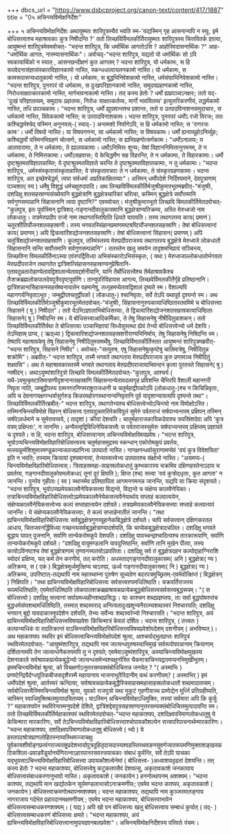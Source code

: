 +++
dbcs_url = "https://www.dsbcproject.org/canon-text/content/417/1887"
title = "0५ अचिन्त्यविमोक्षनिर्देशः"

+++
५ अचिन्त्यविमोक्षनिर्देशः 
अथायुष्मतः शारिपुत्रस्यैवं भवति स्म-'यद्यस्मिन्‌ गृह आसनान्यपि न स्युः, इमे बोधिसत्त्वाश्च महाश्रावकाः कुत्र निषीदन्ति ?' ततो लिच्छविर्विमलकीर्तिरायुष्मतः शारिपुत्रस्य चित्तवितर्क ज्ञात्वा, आयुष्मन्तं शारिपुत्रमेवमवोचत्‌-
"भदन्त शारिपुत्र, कि धर्मार्थिक आगतोऽसि ? आहोस्विदासनार्थिकः ?" आह-"धर्मार्थिक आगतः, नास्म्यासनार्थिकः"। अवोचद्‌-"भदन्त शारिपुत्र, यद्यतो यो धर्मार्थिकः सो ऽपि स्वकायार्थिको न स्यात्‌ , आसनछन्दीक्षणं कुत आगतम्‌ ? भदन्त शारिपुत्र, यो धर्मकामः, स हि रूपवेदनासंज्ञासंस्कारविज्ञानकामो नास्ति, स्कन्धधात्वायतनकामो नास्ति। यो धर्मकामः, स कामरूपारूप्यधातुकामो नास्ति,। यो धर्मकामः, स बुद्धभिनिवेशकामो नास्ति, धर्मसंघाभिनिवेशकामो नास्ति।
"भदन्त शारिपुत्र, पुनरपरं यो धर्मकामः, स दुःखपरिज्ञानकामो नास्ति, समुदयप्रहाणकामो नास्ति, निरोधसाक्षात्कारकामो नास्ति, मार्गभावनाकामो नास्ति। तत्‌ कस्य हेतोः ? धर्मो ह्यप्रपञ्चऽनक्षरः; ततो यद्‌-'दुःखं परिज्ञातव्यम्‌, समुदायः प्रहातव्यः, निरोधः साक्षात्कर्तव्यः, मार्गो भावयितव्य' इत्युत्तरिकरणीयं, तद्धर्मकामो नास्ति, तधि प्रपञ्चकामः। 
"भदन्त शारिपुत्र, धर्मो ह्युपशान्तश्च प्रशान्तः, ततो य उत्पादविनाशनसमुदाचारः, स धर्मकामो नास्ति, विवेककामो नास्ति; स उत्पादविनाशकामः। भदन्त शारिपुत्र, पुनरपरं धर्मोऽ रजो विरजः; ततः कश्चिद्धर्मश्चेद्‌ यस्मिन्‌ अनुनयस्‌-( स्याद्‌- ) अन्तमशो निर्वाणेऽपि, स हि धर्मकामो नास्ति; स 'रागरजः कामः'। धर्मो विषयो नास्ति। या विषयगणना, सा धर्मकामो नास्ति; स विषयकामः। धर्मो ह्यनाव्यूहोऽनिर्व्युहः; कश्चिद्धर्मो यस्मिनभिग्रहणं चोत्सर्गः, स धर्मकामो नास्ति; स ह्यभिग्रहणोत्सर्गकामः।
"धर्मोऽनालयः; य आलयारामाः, ते न धर्मकामाः, ते ह्यालयकामाः। धर्मोऽनिमित्तः शून्यः; येषां विज्ञाननिमित्तानुगमनम्‌, ते न धर्मकामाः, ते निमित्तकामाः। धर्मोऽसहवासः; ये केचिद्धर्मेण सह विहरन्ति, ते न धर्मकामाः, ते विहारकामाः। धर्मो दृष्टश्रुतमतविज्ञातन्नास्ति; ये दृष्टश्रुतमतविज्ञाते चरन्ति  ते दृष्टश्रुतमतविज्ञातकामाः, न तु धर्मकामाः।
"भदन्त शारिपुत्र,, धर्मस्संस्कृतासंस्कृतन्नास्ति; ये संस्कृतावचराः ते न धर्मकामाः, ते संस्कृरग्रहणकामाः। भदन्त शारिपुत्र, अत इच्छेश्चेद्धर्म, त्वया सर्वधर्मा अप्रतिकांक्षितव्याः"।
अस्मिन्‌ धर्मोपदेशे निर्दिश्यमाने, देवपुत्राणाम्‌ पञ्चशत( स्य ) धर्मेषु विशुद्धं धर्मचक्षुरुदपादि। 
अथ लिच्छविर्विमलकीर्तिर्मजुश्रीकुमारभूतमब्रवीत्‌-"मंजुश्रीः, दशदिक्षु शतसहस्राण्यसंख्येयानि बुद्धक्षेत्राणि बुद्धक्षेत्रचारिकां चरित्वा, कस्मिन्‌ बुद्धक्षेत्रे सर्वोत्तमानि सर्वगुणसम्पन्नानि सिंहासनानि त्वया दृष्टानि?" एवमवोचत्‌।
मंजुश्रीकुमारभूतो लिच्छवि बिमलकीर्तिमेतदवोचत्‌-"कुलपुत्र, इतः पूर्वास्मिन्‌ द्वात्रिशद्‌-गङ्गानदीवालुकासमानि बुद्धक्षेत्राण्यतिक्रम्य, अस्ति मेरुध्वजो नाम लोकधातुः। तत्रमेरुप्रदीप राजो नाम तथागतस्तिष्ठिति ध्रियते यापयति। तस्य तथागतस्य काय( प्रमाणं ) चतुरशीतिर्योजनशतसहस्राणी। तस्य भगवतस्सिंहानप्रमाणमष्टषष्टिर्योजनशतसहस्राणि। तेषां बोधिसत्त्वानां काय( प्रमाणम्‌ ) अपि द्विचत्वारिंशद्योजनशतसहस्राणि। तेषां बोधिसत्त्वानां सिंहासन( प्रमाणम्‌ ) अपि चतुर्त्रिशद्योजनशतसहस्राणि। कुलपुत्र, तस्मिंस्तस्य मेरुप्रदीपराजस्य तथागतस्य बुद्धक्षेत्रे मेरुध्वजे लोकधातौ सिंहासनानि सन्ति सर्वोत्तमानि सर्वगुणसम्पन्नानि"।
ततस्तेन खलु समयेन तादृशमभिप्रायं सञ्चिन्त्य, लिच्छविना विमलकीर्तिनाऽस्या एवंरुपर्द्विविध्या अभिसंस्कारोऽभिसंस्कृतः, ( यथा ) मेरुध्वजाल्लोकधातोर्भगवता मेरुप्रदीपराजेन तथागतेत द्वात्रिशत्सिंहासनसहस्राण्यनुप्रेषितानि-एतावदुन्नतारोहाण्येतावद्विशालान्येतावद्दर्शनीयानि, यानि तैर्बोधिसत्त्वैश्च तैर्महाश्रावकैश्च तैःशक्रब्रह्मलोकपालदेवपुत्रैरदृष्टपूर्वाणि। तान्युपरिविहायस  आगत्य, लिच्छवेर्विमलकीर्तेर्गृहे प्रतिष्ठानानि। द्वात्रिंशन्नानासिहासनसहस्रेष्वनायातेन वहमानेषु, तध्गृहमप्येतावद्विशालं दृष्यते स्म। वैशाल्यपि महानगर्यनिवृताऽभूत ; जम्बुद्वीपश्चतुर्द्वीपको ( लोकधातु-) श्चानिवृताः, सर्वे तेऽपि यथापूर्व दृश्यन्ते स्म।
अथ लिच्छविर्विमलकीर्तिर्मञ्जुश्रीकुमारभूतमेतदवोचत्‌-"मंजुश्रीः, सिंहासनानुरुपकायाधिष्ठितास्तवमिमे च बोधिसत्त्वाः सिहासने ( षु )  निषीदत"। ततो येऽभिऽज्ञालाभिबोधिसत्त्वाः,  ते द्विचत्वारिंशद्योजनशतसहस्रकायाधिष्ठिताः सिहासने( षु )  निषीदन्ति स्म। ये बोधिसत्त्वाआदिकर्मिकाः, ते तेषु सिहासनेषु नीषीदितुन्नाशकन्‌।
ततो लिच्छविर्विमलकीर्तिर्यथा ते बोधिसत्त्वाः पञ्चाभिज्ञायां सिध्येयुस्तथा ह्येवं तेभ्यो बोधिसत्त्वेभ्यो धर्म देशयि। तेऽभिज्ञाम्‌ प्राप्य, (  ऋद्‌ध्या )  द्विचत्वारिशद्योजनशतसहस्रशरीराण्यभिनिर्माय, तेषु सिहासनेषु निषिदन्ति स्म।
तेष्वापि महाश्रावकेषु तेषु सिहासनेषु निषीदितुमसमर्थेषु, लिच्छविर्विमलकीर्तिस्तत आयुष्मन्तं शारिपुत्रमब्रवीत्‌-"भदन्त शारिपुत्र, सिहसने निषीद"। अवोचत्‌-"सत्पुरुष, एषु सिहासनेषूत्कृष्टेषु चातिमात्रेषु, निषीदितुन्न शक्रोमि"। अब्रवीत्‌-" भदन्त शारिपुत्र, तस्मै भगवते तथागताय मेरुप्रदीपराजाय कुरु प्रणामञ्च निषीदितुं शक्ष्यसि"। अथ ते महाश्रावकास्तस्मै भगवते तथागताय मेरुप्रदीपराजायाभिवन्दनं कृत्वा पुरतस्ते सिहासने( षु ) न्यषीदन्‌।
अथाऽयुष्मांशारिपुत्रो लिच्छवि विमलकीर्तिमेतदवोचत्‌-"कुलपुत्र, आश्चर्य ( यथै-)वमुत्कृष्टातिमात्राणीदृशनानासहस्राणि सिंहासनान्येतावदल्पगृहं प्रविशन्ति चैभिरपि वैशाली महानगरी निवृता नाति, जम्बूद्वीपस्य ग्रामनगरनिगमराष्ट्रराजधानी च चतुर्महाद्वीपकोऽपि (लोकधातु-)श्च न किचिन्निवृताः, अपि च देवनागयक्षगन्धर्वासुर्गरुड  किन्नरमहोरगस्थानान्यनिवृतानि पूर्व यादृशान्यायत्यपि दृश्यन्ते तथा"।
लिच्छविर्विमलकीर्तिरब्रबीत्‌-" भदन्त शारिपुत्र, तथागतेभ्यश्च बोधिसत्त्वेभ्योऽचिन्त्यो नाम विमोक्षोऽस्ति। तस्मिनचिन्त्यविमोक्षे विहरन्‌ बोधिसत्त्व एतावदुन्नतातिरेकविपुलं सुमेरुं पर्वतराजं सर्षपाभ्यन्तरम्‌ प्रक्षिपन्‌ तस्मिन्‌ सर्षपेऽवर्धमाने च सुमेरावव्यये, ( तादृशां ) क्रीयां देशयति। चातुर्महाराजकायिकदेवाश्च त्रयस्रिंशदेवा अपि 'कुत्र वयम्‌ प्रक्षिप्ताः', न जानन्ति। अन्यैस्त्वृद्विविधिनेयिकसत्त्वैः स पर्वतराजस्सुमेरुः सर्षपाभ्यन्तरम्‌ प्रक्षिप्तम्‌ प्रज्ञायते च दृश्यते। स हि, भदन्त शारिपुत्र, बोधिसत्त्वानाम्‌ अचिन्त्यविमोक्षविषयप्रवेषः।
"भदन्त शारिपुत्र, भूयोऽप्यचिन्त्यविमोक्षविहारिबोधिसत्त्वस्य चतुर्महासमुद्रस्य स्कन्धान्‌  एकोरोमकूपं प्रवर्तयः, मत्स्यकूर्मशिशुमारमण्डूकान्यजलजप्राणिभ्य उपघातो नास्ति। नागक्षगन्धर्वासुराणामप्येवं 'वयं कुत्र विवेशयिता' इति न भवति; तस्याम्‌ क्रियायां दृश्यमानायां, तेभ्यस्सत्त्वेभ्य उपघातश्च संक्षोभो नास्ति।
"अयमप्य-( चिन्त्यविमोक्षविहारिबोधिसत्त्वस्‌। त्रिसाहस्रमहा-साहस्रलोकधातुं कुम्भकारस्य चक्रमिव दक्षिणहस्तेनाऽदाय च प्रवर्तय्य, गङ्गानदीवालुकोपमलोकधा( तूनां दूरं क्षिपति ); क्षिप्त (श्च) सत्त्वा 'वयं कुत्रोद्‌धृताः, कुत आगता' न जानन्ति। पुनरेव गृहीताः ( स्व ) स्थानमेव प्रतिष्ठापिता आगमनगमनन्न जानन्ति, यद्यपि सा क्रिया संदृशयते। 
"भदन्त शारिपुत्र, भूयोऽप्यप्रमेयकालवैनेयिकसत्त्वा विद्यन्ते, विद्यन्ते च संक्षेप्य कालवैनेयिकाः।
तत्राचिन्त्यविमोक्षविहारिबोधिसत्त्वोऽप्रमेयकालवैनेयेकसत्त्ववैनेयार्थाय सप्ताहं कल्पात्ययेन, संक्षेप्यकालवैनेयिकसत्त्वेभ्यः कल्पं   सप्ताहात्ययेन दर्शयते। तत्राप्रमेयकालवैनेयिकसत्त्वाः  सप्ताहे कल्पात्ययं जानन्ति। ये संक्षेप्यकालवैनेयिकसत्त्वाः, ते कल्पं सप्ताहेनातीतं जानन्ति।
"तथा ह्यचिन्त्यविमोक्षविहारिबोधिसत्त्वः सर्वबुद्धक्षेत्रगुणव्यूहानेकबिद्धक्षेत्रे दर्शयते। चापि सर्वसत्त्वान्‌ दक्षिणकरतल आधाय, चित्तजवनर्द्धिविध्या गच्छन्त्यसर्वबुद्धक्षेत्राण्यादर्शयति, कि चाप्येकबुद्धक्षेत्रादचलितः। दशदिक्षु भगवते बुद्धाय यावत्‌ पूजनानि, सर्वाणि तान्येकरोमकूपे देशयति। दशदिक्षु यावच्चन्द्रश्चादित्यश्च तारकारूपाणि, सर्वाणि तान्यप्येकरोमकूपे दर्शयते।
"दशदिक्षु वायुमण्डलानि यावदुत्तिष्ठन्ति, सर्वाणि तानि मुखेन पीत्वा, तस्य कायोऽविनष्टश्च तेषां बुद्धक्षेत्राणाम्‌ तृणवनस्पतयोऽप्रपतिताः। दशदिक्षु सर्व तं बुद्धक्षेत्रदहन कल्पोद्दाहाग्निराशि स्वोदरं प्रक्षिप्य, यत्‌ कर्म तेन करणीयं, तत्‌ करोति। अधस्ताद्‌गङ्गानदीवालुकासम( अनि ) बुद्धक्षेत्रा( ण्य ) अतिक्रम्य, स ( एकं ) बिद्धक्षेत्रमूर्ध्वमुत्क्षिप्य चाऽरुह्य, ऊर्ध्व गङ्गानदीवालुकासमा( नि ) बुद्धक्षेत्रा( ण्य ) अतिक्रम्य, उपरिष्टात्‌-तद्यथापि नाम महास्थाम्ना पुरुषेण सूच्यग्रेण बदरपत्रमुच्छ्रितम्‌-एवमेवोत्क्षिप्तं ( बिद्धक्षेत्रन्‌ ) निक्षिपति।
"तथा ह्यचिन्त्यविमोक्षविहारिबोधिसत्त्वः सर्वसत्त्वरुपमधितिष्ठति। चक्रवर्तिराजस्य रूपमधितिष्ठति; एवमेवाधितिष्ठति लोकपालशक्रब्रह्मश्रावकप्रत्येकबुद्धबोधिसत्त्वसर्वसत्त्वबुद्धरूपम्‌।
"( स बोधिसत्त्वो ) दशदिक्षु सत्त्वानां सर्वाग्रमध्यहीनशब्दप्रसिद्धः। याः काश्चन शब्दप्रज्ञप्तयः, ताः सर्वा बुद्धघोषरुतंच बुद्धधर्मसंघशब्दमधितिष्ठिति, तस्मात्‌ शब्दस्वराद्‌ अनित्यतादुःखशून्यनैरात्म्यशब्दस्वरं निश्चारयति; दशदिक्षु भगवान्‌ बुद्दो यावदाकारमुपदेशेन दर्शयति, तेभ्यः सर्वेभ्यः शब्दस्वरेभ्यो निश्चारयति।
"भदन्त शारिपुत्र, अयं ह्यचिन्त्यविमोक्षविहारिबोधिसत्त्वविषयप्रवेशः किंचिन्मात्रं केवलं दर्शितः। भदन्त शारिपुत्र, ( तत्त्वतः ) कल्पाभ्यधिकं वा तदतिक्रान्तं वाऽचिन्त्यविमोक्षविहारिबोधिसत्त्वविषयप्रवेशोपदेशम्‌ दशनीयम्‌ ( अभविष्यत्‌ )। 
अथ महाकाश्यपः स्थविर इमं बोधिसत्त्वाचिन्त्यविमोक्षोपदेशं श्रुत्वा, आश्चर्याद्भुतप्राप्तः शारिपुत्रं स्थविरमेतदवोचत्‌-
"आयुष्मंशारिपुत्र, तद्यथापि नाम जात्यन्धपुरुषस्याभिमुखं सर्वरूपोपपन्नानाम्‌ क्रियाणाम्‌ दर्शितानामपि तेन जात्यन्धेनैकरुपमपि तु न दृश्यते; एवमेवाऽयुष्मंशारिपुत्र, अस्याचिन्त्यविमोक्षमुखस्य देशनाकाले सर्वश्रावकप्रत्येकबुद्धेभ्यो  जात्यन्धसमेभ्यश्चक्षुर्नास्ति चैकमात्राचिन्त्यद्वारमप्यनभिमुखीभूतम्‌। इममचिन्त्यविमोक्षं श्रुत्वा, को विचक्षणोऽनुत्तरसम्यक्संबोधिचित्तन्न जनयेत्‌ ?
"( अस्माभिः ) प्रणष्टेन्द्रियैर्दग्धपूतिकबीजसदृशैरस्मै महायानाय भाजनाभूतैरिदानीम्‌ कथं करणीयम्‌? ( अस्माभिर्‌ ) इमं धर्मोपदेशं श्रुत्वा, आर्तस्वरं क्रन्दित्वा, सर्वश्रावकप्रत्येकबुद्धैस्त्रिसाहस्रमहासाहस्रलोकधातौ शब्दमादातव्यम्‌। सर्वबोधिसत्त्वैरिममचिन्त्यविमोक्षं श्रुत्वा, युवको राजपुत्रो यथा मुकुटं गृहणीयाच्च प्रामोद्येन मूर्ध्नि प्रतिग्रहीष्यति, चास्मिन्‌ स्वाधिमुक्तिबलमुत्पादयितव्यम्‌। याऽस्मिन्‌ अचिन्त्यविमोक्षऽधिमुक्तिः, तस्यां सर्वमारा अपि कि कुर्युः ?"
महाकाश्यपेन स्थविरेनास्मनुपदेशे देशिते, द्वात्रिंशद्देवपुत्रसहस्राण्यनुत्तरसम्यक्संबोधिचित्तमुत्पादयन्ति स्म। 
ततो लिच्छविर्विमलकीर्तिर्महाकाश्यपं स्थविरमेतदवोचत्‌-"भदन्त महाकाश्यप, दशदिक्ष्वपरिमाणलोकधातुषु ये केचिन्मारा मारकारिणः, सर्वे तेऽचिन्त्यविमोक्षविहारिबोधिसत्त्वाश्चोपायकौशल्येन सत्त्वपरिपाचनार्थम्मारकारिणः। 
"भदन्त महाकाश्यप, दशदिक्ष्वपरिमाणलोकधातुषु बोधिसत्त्वे ( भ्यो ) ये हस्तपदश्रोत्रघ्राणलोहितस्नाय्वस्थिमज्जाचक्षुः पूर्वकायशीर्षाङ्गप्रत्यंगराज्यराष्ट्रप्रदेशभार्यापुत्रदुहितृदासदास्यश्वहस्तिरथवाहनसुवर्णजातरूपमणिमुक्ताशङ्खस्फ़टिकशिला-प्रवाडवैडूर्यानर्घणिरत्नाऽहारपानरसवस्त्रयाचकाः संबाधं कुर्वन्ति, सर्वे तेऽपि याचका यद्‌भूयसाऽचिन्त्यविमोक्षविहारिबोधिसत्त्वा उपायकौशल्येनेमां ( बोधिसत्त्व- )अध्याशयदृढतां देशयन्ति। तत्‌ कस्य हेतोः ?  भदन्त महाकाश्यप, बोधिसत्त्वेषु कटुकतपसैवं देशयत्सु, अकृतावकाशे जनकायाय बोधिसत्त्वसंबाधकरणानुभावो नास्ति। अकृतावकाशे ( जनकायेन ) हननोत्थापनम्‌ अशक्यम्‌।
"भदन्त काश्यप, तद्यथापि मान खद्योतकेन सूर्यमण्डलाभासोऽनाक्रमणीयः; एवमेव भदन्त काश्यप, अकृतावकाशे ( जनकायेन ) बोधिसत्त्वाक्रमणोत्थापनमशक्यम्‌। भदन्त महाकाश्यप, तद्यथापि नाम कुञ्जरमातङ्गाय नागराजाय गर्दभेत प्रहारदानमक्षमणीयम्‌ ; एवमेव भदन्त महाकाश्यप, बोधिसत्त्वाभावेन बोधिसत्त्वसम्बाधकरणशक्यम्‌। ( यद्य ) अपि खो पन बोधिसत्त्वः खलु बोधिसत्त्वाय सम्बाधं कुर्यात्‌ ( तद्‌- ) बोधिसत्त्वसम्बाधकरणं बोधिसत्त्वः क्षमते। 
"भदन्त महाकाश्यप, अयं ह्यचिन्त्यविमोक्षविहारिबोधिसत्त्वानामुपायज्ञानबलप्रवेशः"।
अचिन्त्यविमोक्षनिर्देशस्य परिवर्तः पंचमः।
